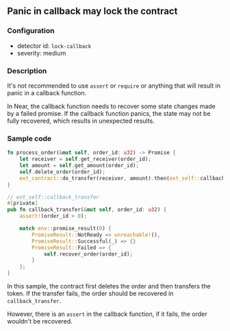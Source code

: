 ## Panic in callback may lock the contract

### Configuration

* detector id: `lock-callback`
* severity: medium

### Description

It's not recommended to use `assert` or `require` or anything that will result in panic in a callback function.

In Near, the callback function needs to recover some state changes made by a failed promise. If the callback function panics, the state may not be fully recovered, which results in unexpected results.

### Sample code

```rust
fn process_order(&mut self, order_id: u32) -> Promise {
    let receiver = self.get_receiver(order_id);
    let amount = self.get_amount(order_id);
    self.delete_order(order_id);
    ext_contract::do_transfer(receiver, amount).then(ext_self::callback_transfer(order_id))
}

// ext_self::callback_transfer
#[private]
pub fn callback_transfer(&mut self, order_id: u32) {
    assert!(order_id > 0);

    match env::promise_result(0) {
        PromiseResult::NotReady => unreachable!(),
        PromiseResult::Successful(_) => {}
        PromiseResult::Failed => {
            self.recover_order(order_id);
        }
    };
}
```

In this sample, the contract first deletes the order and then transfers the token. If the transfer fails, the order should be recovered in `callback_transfer`.

However, there is an `assert` in the callback function, if it fails, the order wouldn't be recovered. 

